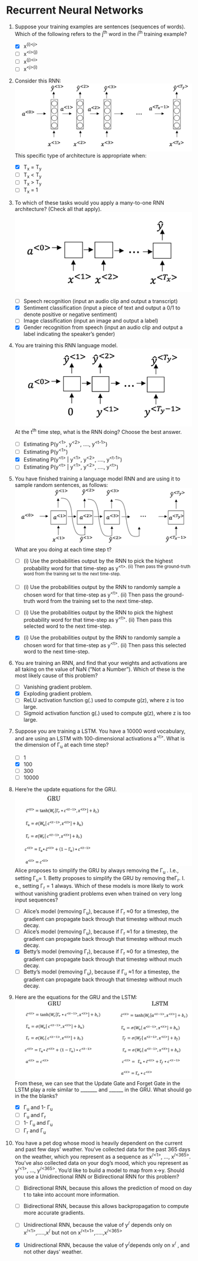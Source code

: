 # Recurrent Neural Networks

1. Suppose your training examples are sentences (sequences of words). Which of the following refers to the j<sup>th</sup> word in the i<sup>th</sup> training example?

	- [x] x<sup>(i)\<j> </sup>
	- [ ] x<sup>\<i>(j) </sup>
	- [ ] x<sup>(j)\<i> </sup>
	- [ ] x<sup>\<j>(i) </sup>

2. Consider this RNN:
![Image 2](img/2.png)
This specific type of architecture is appropriate when:  
	- [x] T<sub>x</sub> = T<sub>y</sub>  
	- [ ] T<sub>x</sub> < T<sub>y</sub>  
	- [ ] T<sub>x</sub> > T<sub>y</sub>  
	- [ ] T<sub>x</sub> = 1  

3. To which of these tasks would you apply a many-to-one RNN architecture? (Check all that apply).
![Image 3](img/3.png)  
	- [ ] Speech recognition (input an audio clip and output a transcript)  
	- [x] Sentiment classification (input a piece of text and output a 0/1 to denote positive or negative sentiment)  
	- [ ] Image classification (input an image and output a label)  
	- [x] Gender recognition from speech (input an audio clip and output a label indicating the speaker’s gender)  

4. You are training this RNN language model.
![Image 4](img/4.png)
At the t<sup>th</sup> time step, what is the RNN doing? Choose the best answer.  
	- [ ] Estimating P(y<sup>\<1></sup>, y<sup>\<2></sup>, ...., y<sup>\<t-1></sup>)
	- [ ] Estimating P(y<sup>\<1></sup>)
	- [x] Estimating P(y<sup>\<t></sup> | y<sup>\<1></sup>, y<sup>\<2></sup>, ...., y<sup>\<t-1></sup>)
	- [ ] Estimating P(y<sup>\<t></sup> | y<sup>\<1></sup>, y<sup>\<2></sup>, ...., y<sup>\<t></sup>)

5. You have finished training a language model RNN and are using it to sample random sentences, as follows:
![Image 5](img/5.png) 
What are you doing at each time step t?


	- [ ] (i) Use the probabilities output by the RNN to pick the highest probability word for that time-step as y<sup>\<t></sub>. (ii) Then pass the ground-truth word from the training set to the next time-step.
	- [ ] (i) Use the probabilities output by the RNN to randomly sample a chosen word for that time-step as y<sup>\<t></sup>. (ii) Then pass the ground-truth word from the training set to the next time-step.
	- [ ] (i) Use the probabilities output by the RNN to pick the highest probability word for that time-step as y<sup>\<t></sup>. (ii) Then pass this selected word to the next time-step.


	- [x] (i) Use the probabilities output by the RNN to randomly sample a chosen word for that time-step as y<sup>\<t></sup>. (ii) Then pass this selected word to the next time-step.

6. You are training an RNN, and find that your weights and activations are all taking on the value of NaN (“Not a Number”). Which of these is the most likely cause of this problem?
	- [ ] Vanishing gradient problem.
	- [x] Exploding gradient problem.
	- [ ] ReLU activation function g(.) used to compute g(z), where z is too large.
	- [ ] Sigmoid activation function g(.) used to compute g(z), where z is too large.
	
7. Suppose you are training a LSTM. You have a 10000 word vocabulary, and are using an LSTM with 100-dimensional activations a<sup>\<t></sup>. What is the dimension of Γ<sub>u</sub> at each time step?
	- [ ] 1
	- [x] 100
	- [ ] 300
	- [ ] 10000
	
8. Here’re the update equations for the GRU.
![Image 8](img/8.png)
Alice proposes to simplify the GRU by always removing the Γ<sub>u</sub>	. I.e., setting Γ<sub>u</sub>= 1. Betty proposes to simplify the GRU by removing theΓ<sub>r</sub>. I. e., setting Γ<sub>r</sub>	= 1 always. Which of these models is more likely to work without vanishing gradient problems even when trained on very long input sequences?
	
	- [ ] Alice’s model (removing Γ<sub>u</sub>), because if Γ<sub>r</sub> ≈0 for a timestep, the gradient can propagate back through that timestep without much decay.
	- [ ] Alice’s model (removing  Γ<sub>u</sub>), because if  Γ<sub>r</sub> ≈1 for a timestep, the gradient can propagate back through that timestep without much decay.
	- [x] Betty’s model (removing  Γ<sub>r</sub>), because if  Γ<sub>r</sub> ≈0 for a timestep, the gradient can propagate back through that timestep without much decay.
	- [ ] Betty’s model (removing  Γ<sub>u</sub>), because if  Γ<sub>u</sub> ≈1 for a timestep, the gradient can propagate back through that timestep without much decay.

9. Here are the equations for the GRU and the LSTM:
![Image 9](img/9.png)
From these, we can see that the Update Gate and Forget Gate in the LSTM play a role similar to _______ and ______ in the GRU. What should go in the the blanks?  
	- [x] Γ<sub>u</sub> and 1- Γ<sub>u</sub>
	- [ ] Γ<sub>u</sub> and Γ<sub>r</sub>
	- [ ] 1- Γ<sub>u</sub> and Γ<sub>u</sub>
	- [ ] Γ<sub>r</sub> and Γ<sub>u</sub>
	
10. You have a pet dog whose mood is heavily dependent on the current and past few days’ weather. You’ve collected data for the past 365 days on the weather, which you represent as a sequence as x<sup>/<1></sup>, …, x<sup>/<365></sup>. You’ve also collected data on your dog’s mood, which you represent as y<sup>/<1></sup>, …, y<sup>/<365></sup>. You’d like to build a model to map from x→y. Should you use a Unidirectional RNN or Bidirectional RNN for this problem?
	- [ ] Bidirectional RNN, because this allows the prediction of mood on day t to take into account more information.
	- [ ] Bidirectional RNN, because this allows backpropagation to compute more accurate gradients.
	- [ ] Unidirectional RNN, because the value of y<sup>/<t></sup> depends only on x<sup>/<1></sup>,.....,x<sup>/<t></sup> but not on x<sup>/<t+1></sup>,.....,x<sup>/<365></sup>
 	- [x] Unidirectional RNN, because the value of y<sup>/<t></sup>depends only on x<sup>/<t></sup> , and not other days’ weather.


